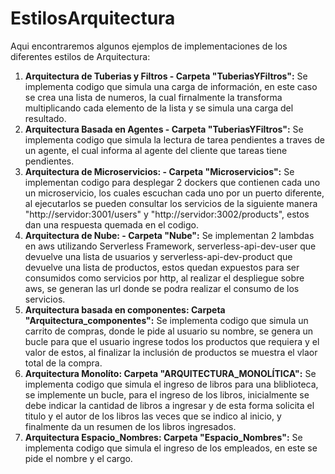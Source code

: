 # EstilosArquitectura

Aqui encontraremos algunos ejemplos de implementaciones de los diferentes estilos de Arquitectura:
1. **Arquitectura de Tuberias y Filtros - Carpeta "TuberiasYFiltros":** Se implementa codigo que simula una carga de información, en este caso se crea una lista de numeros, la cual firnalmente la transforma multiplicando cada elemento de la lista y se simula una carga del resultado.
2. **Arquitectura Basada en Agentes - Carpeta "TuberiasYFiltros":** Se implementa codigo que simula la lectura de tarea pendientes a traves de un agente, el cual informa al agente del cliente que tareas tiene pendientes.
3. **Arquitectura de Microservicios: - Carpeta "Microservicios":** Se implementan codigo para desplegar 2 dockers que contienen cada uno un microservicio, los cuales escuchan cada uno por un puerto diferente, al ejecutarlos se pueden consultar los servicios de la siguiente manera "http://servidor:3001/users" y "http://servidor:3002/products", estos dan una respuesta quemada en el codigo.
4. **Arquitectura de Nube: - Carpeta "Nube":** Se implementan 2 lambdas en aws utilizando Serverless Framework, serverless-api-dev-user que devuelve una lista de usuarios y serverless-api-dev-product que devuelve una lista de productos, estos quedan expuestos para ser consumidos como servicios por http, al realizar el despliegue sobre aws, se generan las url donde se podra realizar el consumo de los servicios.
5. **Arquitectura basada en componentes: Carpeta "Arquitectura_componentes":** Se implementa codigo que simula un carrito de compras, donde le pide al usuario su nombre, se genera un bucle para que el usuario ingrese todos los productos que requiera y el valor de estos, al finalizar la inclusión de productos se muestra el vlaor total de la compra.
6. **Arquitectura Monolíto: Carpeta "ARQUITECTURA_MONOLÍTICA":** Se implementa codigo que simula el ingreso de libros para una bliblioteca, se implemente un bucle, para el ingreso de los libros, inicialmente se debe indicar la cantidad de libros a ingresar y de esta forma solicita el titulo y el autor de los libros las veces que se indico al inicio, y finalmente da un resumen de los libros ingresados.
7. **Arquitectura Espacio_Nombres: Carpeta "Espacio_Nombres":** Se implementa codigo que simula el ingreso de los empleados, en este se pide el nombre y el cargo.